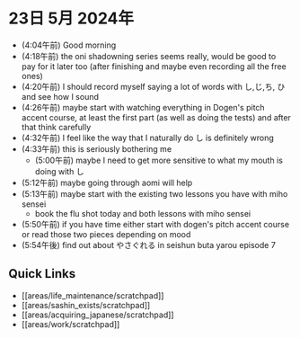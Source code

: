 # 23日 5月 2024年
- (4:04午前) Good morning
- (4:18午前) the oni shadowning series seems really, would be good to pay for it later too (after finishing and maybe even recording all the free ones)
- (4:20午前) I should record myself saying a lot of words with し,じ,ち, ひ and see how I sound
- (4:26午前) maybe start with watching everything in Dogen's pitch accent course, at least the first part (as well as doing the tests) and after that think carefully
- (4:32午前) I feel like the way that I naturally do し is definitely wrong
- (4:33午前) this is seriously bothering me
  - (5:00午前) maybe I need to get more sensitive to what my mouth is doing with し
- (5:12午前) maybe going through aomi will help
- (5:13午前) maybe start with the existing two lessons you have with miho sensei
  - book the flu shot today and both lessons with miho sensei
- (5:50午前) if you have time either start with dogen's pitch accent course or read those two pieces depending on mood
- (5:54午後) find out about やさぐれる in seishun buta yarou episode 7














## Quick Links
- [[areas/life_maintenance/scratchpad]]
- [[areas/sashin_exists/scratchpad]]
- [[areas/acquiring_japanese/scratchpad]]
- [[areas/work/scratchpad]]
